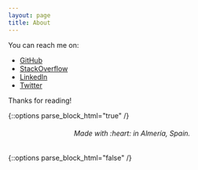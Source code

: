 ```yaml
---
layout: page
title: About
---
```


You can reach me on:

- [GitHub](https://github.com/klashxx)
- [StackOverflow](http://stackoverflow.com/users/1200821/klashxx?tab=profile)
- [LinkedIn](https://linkedin.com/in/juandiegogodoy)
- [Twitter](http://twitter.com/klashxx)

Thanks for reading!

{::options parse_block_html="true" /}
<center><h6 align="center">
Made with :heart: in Almería, Spain.
</h6></center>
{::options parse_block_html="false" /}
